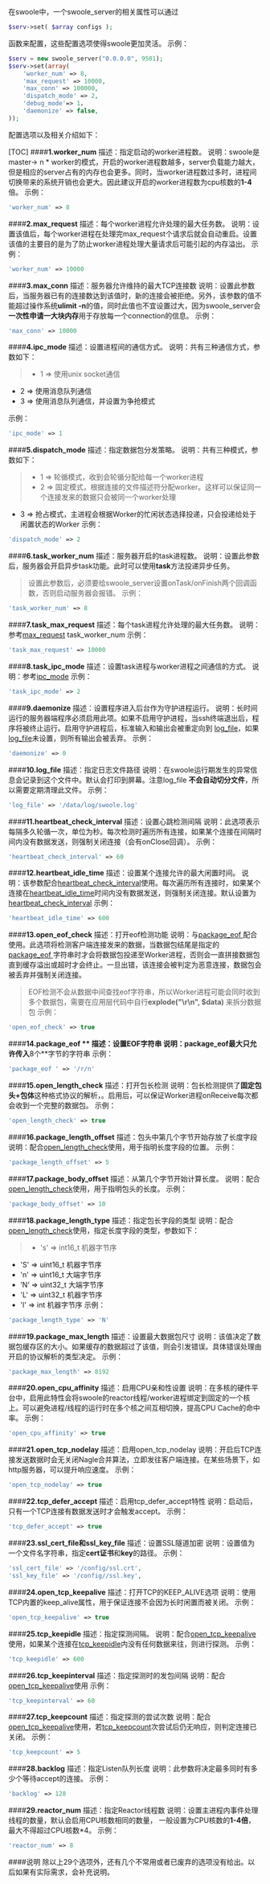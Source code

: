 在swoole中，一个swoole_server的相关属性可以通过
```php
$serv->set( $array configs );
```
函数来配置，这些配置选项使得swoole更加灵活。
示例：
```php
$serv = new swoole_server("0.0.0.0", 9501);
$serv->set(array(
    'worker_num' => 8,
    'max_request' => 10000,
    'max_conn' => 100000,
    'dispatch_mode' => 2,
    'debug_mode'=> 1，
    'daemonize' => false,
));
```
配置选项以及相关介绍如下：

[TOC]
####**1.worker_num**
描述：指定启动的worker进程数。
说明：swoole是master-> n * worker的模式，开启的worker进程数越多，server负载能力越大，但是相应的server占有的内存也会更多。同时，当worker进程数过多时，进程间切换带来的系统开销也会更大。因此建议开启的worker进程数为cpu核数的**1-4**倍。
示例：
```php
'worker_num' => 8
```

####**2.max_request**
描述：每个worker进程允许处理的最大任务数。
说明：设置该值后，每个worker进程在处理完max_request个请求后就会自动重启。设置该值的主要目的是为了防止worker进程处理大量请求后可能引起的内存溢出。
示例：
```php
'worker_num' => 10000
```

####**3.max_conn**
描述：服务器允许维持的最大TCP连接数
说明：设置此参数后，当服务器已有的连接数达到该值时，新的连接会被拒绝。另外，该参数的值不能超过操作系统**ulimit -n**的值，同时此值也不宜设置过大，因为swoole_server会**一次性申请一大块内存**用于存放每一个connection的信息。
示例：
```php
'max_conn' => 10000
```

####**4.ipc_mode**
描述：设置进程间的通信方式。
说明：共有三种通信方式，参数如下：
>- 1 => 使用unix socket通信
- 2 => 使用消息队列通信
- 3 => 使用消息队列通信，并设置为争抢模式

示例：
```php
'ipc_mode' => 1
```

####**5.dispatch_mode**
描述：指定数据包分发策略。
说明：共有三种模式，参数如下：
>- 1 => 轮循模式，收到会轮循分配给每一个worker进程
>- 2 => 固定模式，根据连接的文件描述符分配worker。这样可以保证同一个连接发来的数据只会被同一个worker处理
- 3 => 抢占模式，主进程会根据Worker的忙闲状态选择投递，只会投递给处于闲置状态的Worker
示例：
```php
'dispatch_mode' => 2
```

####**6.task_worker_num**
描述：服务器开启的task进程数。
说明：设置此参数后，服务器会开启异步task功能。此时可以使用**task**方法投递异步任务。
>设置此参数后，必须要给swoole_server设置onTask/onFinish两个回调函数，否则启动服务器会报错。
示例：
```php
'task_worker_num' => 8
```

####**7.task_max_request**
描述：每个task进程允许处理的最大任务数。
说明：参考[max_request](#2maxrequest)
task_worker_num
示例：
```php
'task_max_request' => 10000
```

####**8.task_ipc_mode**
描述：设置task进程与worker进程之间通信的方式。
说明：参考[ipc_mode](#4ipcmode)
示例：
```php
'task_ipc_mode' => 2
```

####**9.daemonize**
描述：设置程序进入后台作为守护进程运行。
说明：长时间运行的服务器端程序必须启用此项。如果不启用守护进程，当ssh终端退出后，程序将被终止运行。启用守护进程后，标准输入和输出会被重定向到 [log_file](#10logfile)，如果 [log_file](#10logfile)未设置，则所有输出会被丢弃。
示例：
```php
'daemonize' => 0
```

####**10.log_file**
描述：指定日志文件路径
说明：在swoole运行期发生的异常信息会记录到这个文件中。默认会打印到屏幕。注意log_file **不会自动切分文件**，所以需要定期清理此文件。
示例：
```php
'log_file' => '/data/log/swoole.log'
```

####**11.heartbeat_check_interval**
描述：设置心跳检测间隔
说明：此选项表示每隔多久轮循一次，单位为秒。每次检测时遍历所有连接，如果某个连接在间隔时间内没有数据发送，则强制关闭连接（会有onClose回调）。
示例：
```php
'heartbeat_check_interval' => 60
```

####**12.heartbeat_idle_time**
描述：设置某个连接允许的最大闲置时间。
说明：该参数配合[heartbeat_check_interval](#11heartbeatcheckinterval)使用。每次遍历所有连接时，如果某个连接在[heartbeat_idle_time](#12heartbeatidletime)时间内没有数据发送，则强制关闭连接。默认设置为[heartbeat_check_interval](#11heartbeatcheckinterval)
示例：
```php
'heartbeat_idle_time' => 600
```

####**13.open_eof_check**
描述：打开eof检测功能
说明：与[package_eof ](#14package_eof )配合使用。此选项将检测客户端连接发来的数据，当数据包结尾是指定的[package_eof ](#14package_eof )字符串时才会将数据包投递至Worker进程，否则会一直拼接数据包直到缓存溢出或超时才会终止。一旦出错，该连接会被判定为恶意连接，数据包会被丢弃并强制关闭连接。
> EOF检测不会从数据中间查找eof字符串，所以Worker进程可能会同时收到多个数据包，需要在应用层代码中自行**explode("\r\n", $data)** 来拆分数据包
示例：
```php
'open_eof_check' => true
```

####**14.package_eof **
描述：设置EOF字符串
说明：package_eof最大只允许传入**8个**字节的字符串
示例：
```php
'package_eof ' => '/r/n'
```

####**15.open_length_check**
描述：打开包长检测
说明：包长检测提供了**固定包头+包体**这种格式协议的解析，。启用后，可以保证Worker进程onReceive每次都会收到一个完整的数据包。
示例：
```php
'open_length_check' => true
```

####**16.package_length_offset**
描述：包头中第几个字节开始存放了长度字段
说明：配合[open_length_check](#15openlengthcheck)使用，用于指明长度字段的位置。
示例：
```php
'package_length_offset' => 5
```

####**17.package_body_offset**
描述：从第几个字节开始计算长度。
说明：配合[open_length_check](#15openlengthcheck)使用，用于指明包头的长度。
示例：
```php
'package_body_offset' => 10
```

####**18.package_length_type**
描述：指定包长字段的类型
说明：配合[open_length_check](#15openlengthcheck)使用，指定长度字段的类型，参数如下：
>- 's' => int16_t       机器字节序
- 'S' => uint16_t      机器字节序
- 'n' => uint16_t      大端字节序
- ’N‘ => uint32_t      大端字节序
- 'L' => uint32_t      机器字节序
- 'l' => int               机器字节序
示例：
```php
'package_length_type' => 'N'
```

####**19.package_max_length**
描述：设置最大数据包尺寸
说明：该值决定了数据包缓存区的大小。如果缓存的数据超过了该值，则会引发错误。具体错误处理由开启的协议解析的类型决定。
示例：
```php
'package_max_length' => 8192
```

####**20.open_cpu_affinity**
描述：启用CPU亲和性设置
说明：在多核的硬件平台中，启用此特性会将swoole的reactor线程/worker进程绑定到固定的一个核上。可以避免进程/线程的运行时在多个核之间互相切换，提高CPU Cache的命中率。
示例：
```php
'open_cpu_affinity' => true
```

####**21.open_tcp_nodelay**
描述：启用open_tcp_nodelay
说明：开启后TCP连接发送数据时会无关闭Nagle合并算法，立即发往客户端连接。在某些场景下，如http服务器，可以提升响应速度。
示例：
```php
'open_tcp_nodelay' => true
```

####**22.tcp_defer_accept**
描述：启用tcp_defer_accept特性
说明：启动后，只有一个TCP连接有数据发送时才会触发accept。
示例：
```php
'tcp_defer_accept' => true
```

####**23.ssl_cert_file和ssl_key_file**
描述：设置SSL隧道加密
说明：设置值为一个文件名字符串，指定**cert证书**和**key**的路径。
示例：
```php
'ssl_cert_file' => '/config/ssl.crt',
'ssl_key_file' => '/config//ssl.key',
```

####**24.open_tcp_keepalive**
描述：打开TCP的KEEP_ALIVE选项
说明：使用TCP内置的keep_alive属性，用于保证连接不会因为长时闲置而被关闭。
示例：
```php
'open_tcp_keepalive' => true
```

####**25.tcp_keepidle**
描述：指定探测间隔。
说明：配合[open_tcp_keepalive](#24opentcpkeepalive)使用，如果某个连接在[tcp_keepidle](#25tcpkeepidle)内没有任何数据来往，则进行探测。
示例：
```php
'tcp_keepidle' => 600
```

####**26.tcp_keepinterval**
描述：指定探测时的发包间隔
说明：配合[open_tcp_keepalive](#24opentcpkeepalive)使用
示例：
```php
'tcp_keepinterval' => 60
```

####**27.tcp_keepcount**
描述：指定探测的尝试次数
说明：配合[open_tcp_keepalive](#24opentcpkeepalive)使用，若[tcp_keepcount](#27tcpkeepcount)次尝试后仍无响应，则判定连接已关闭。
示例：
```php
'tcp_keepcount' => 5
```

####**28.backlog**
描述：指定Listen队列长度
说明：此参数将决定最多同时有多少个等待accept的连接。
示例：
```php
'backlog' => 128
```

####**29.reactor_num**
描述：指定Reactor线程数
说明：设置主进程内事件处理线程的数量，默认会启用CPU核数相同的数量，
一般设置为CPU核数的**1-4倍**，最大不得超过CPU核数*4。
示例：
```php
'reactor_num' => 8
```

####说明
除以上29个选项外，还有几个不常用或者已废弃的选项没有给出。以后如果有实际需求，会补充说明。